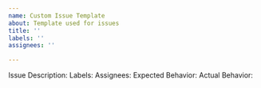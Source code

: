 ```yaml
---
name: Custom Issue Template
about: Template used for issues
title: ''
labels: ''
assignees: ''

---
```


Issue Description:
Labels:
Assignees:
Expected Behavior:
Actual Behavior:
